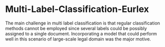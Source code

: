 # Multi-Label-Classification-Eurlex
The main challenge in multi label classification is that regular classification methods cannot be employed since several labels could be possibly assigned to a single document. Incorporating a model that could perform well in this scenario of large-scale legal domain was the major motive.
